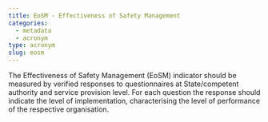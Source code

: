 ```yaml
---
title: EoSM - Effectiveness of Safety Management
categories:
  - metadata
  - acronym
type: acronym
slug: eosm
---
```



The Effectiveness of Safety Management (EoSM) indicator should be measured by verified responses
to questionnaires at State/competent authority and service provision level.
For each question the response should indicate the level of implementation,
characterising the level of performance of the respective organisation.
